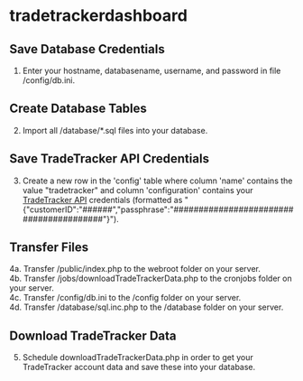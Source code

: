 ﻿# tradetrackerdashboard

## Save Database Credentials
1. Enter your hostname, databasename, username, and password in file /config/db.ini.

## Create Database Tables
2. Import all /database/*.sql files into your database.

## Save TradeTracker API Credentials
3. Create a new row in the 'config' table where column 'name' contains the value "tradetracker" and column 'configuration' contains your [TradeTracker API](https://affiliate.tradetracker.com/webService) credentials (formatted as "{"customerID":"######","passphrase":"########################################"}").

## Transfer Files
4a. Transfer /public/index.php to the webroot folder on your server.  
4b. Transfer /jobs/downloadTradeTrackerData.php to the cronjobs folder on your server.  
4c. Transfer /config/db.ini to the /config folder on your server.  
4d. Transfer /database/sql.inc.php to the /database folder on your server.

## Download TradeTracker Data
5. Schedule downloadTradeTrackerData.php in order to get your TradeTracker account data and save these into your database.
